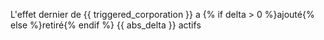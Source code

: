L'effet dernier de {{ triggered_corporation }} a {% if delta > 0 %}ajouté{% else %}retiré{% endif %} {{ abs_delta }} actifs
